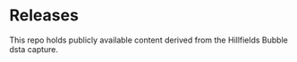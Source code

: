 # Releases
This repo holds publicly available content derived from the Hillfields Bubble dsta capture. 
